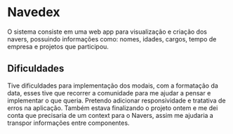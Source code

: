 # Navedex

O sistema consiste em uma web app para visualização e criação dos navers, possuindo informações como: nomes, idades, cargos, tempo de empresa e projetos que participou.

## Dificuldades

Tive dificuldades para implementação dos modais, com a formatação da data, esses tive que recorrer a comunidade para me ajudar a pensar e implementar o que queria.
Pretendo adicionar responsividade e tratativa de erros na aplicação. Também estava finalizando o projeto ontem e me dei conta que precisaria de um context para o Navers, assim me ajudaria a transpor informações entre componentes.
